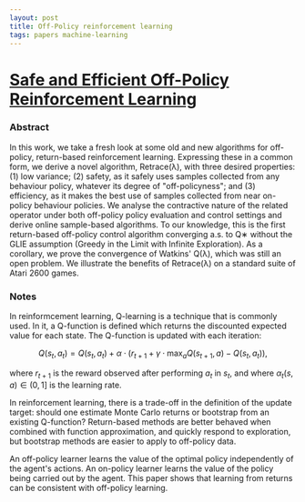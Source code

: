 ```yaml
---
layout: post
title: Off-Policy reinforcement learning
tags: papers machine-learning
---
```


# [Safe and Efficient Off-Policy Reinforcement Learning](https://arxiv.org/abs/1606.02647)

### Abstract

In this work, we take a fresh look at some old and new algorithms for
off-policy, return-based reinforcement learning. Expressing these in a common
form, we derive a novel algorithm, Retrace(λ), with three desired properties:
(1) low variance; (2) safety, as it safely uses samples collected from any
behaviour policy, whatever its degree of "off-policyness"; and (3) efficiency,
as it makes the best use of samples collected from near on-policy behaviour
policies. We analyse the contractive nature of the related operator under both
off-policy policy evaluation and control settings and derive online sample-based
algorithms. To our knowledge, this is the first return-based off-policy control
algorithm converging a.s. to Q∗ without the GLIE assumption (Greedy in the Limit
with Infinite Exploration). As a corollary, we prove the convergence of Watkins'
Q(λ), which was still an open problem. We illustrate the benefits of Retrace(λ)
on a standard suite of Atari 2600 games.

### Notes

In reinformcement learning, Q-learning is a technique that is commonly used. In
it, a Q-function is defined which returns the discounted expected value for each
state. The Q-function is updated with each iteration:

$$
Q(s_t, a_t) = Q(s_t, a_t) + \alpha \cdot (r_{t+1} + \gamma \cdot \max_a Q(s_{t+1}, a) - Q(s_t, a_t)),
$$

where $r_{t+1}$ is the reward observed after performing $a_t$ in $s_t$, and
where $\alpha_t(s, a) \in (0, 1]$ is the learning rate.

In reinforcement learning, there is a trade-off in the definition of the update
target: should one estimate Monte Carlo returns or bootstrap from an existing
Q-function? Return-based methods are better behaved when combined with function
approximation, and quickly respond to exploration, but bootstrap methods are
easier to apply to off-policy data.

An off-policy learner learns the value of the optimal policy independently of
the agent's actions. An on-policy learner learns the value of the policy being
carried out by the agent. This paper shows that learning from returns can be
consistent with off-policy learning.
